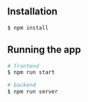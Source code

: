 ## Installation

```bash
$ npm install
```
## Running the app

```bash
# frontend
$ npm run start

# backend
$ npm run server


